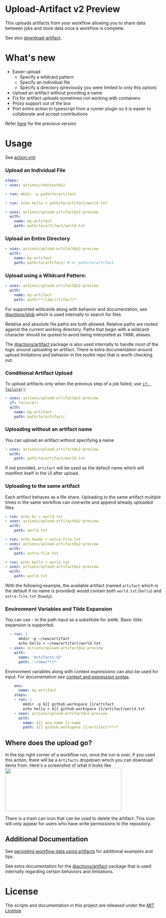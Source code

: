 # Upload-Artifact v2 Preview

This uploads artifacts from your workflow allowing you to share data between jobs and store data once a workflow is complete.

See also [download-artifact](https://github.com/actions/download-artifact).

# What's new

- Easier upload 
  - Specify a wildcard pattern
  - Specify an individual file
  - Specify a directory (previously you were limited to only this option)
- Upload an artifact without providing a name
- Fix for artifact uploads sometimes not working with containers
- Proxy support out of the box
- Port entire action to typescript from a runner plugin so it is easier to collaborate and accept contributions

Refer [here](https://github.com/actions/upload-artifact/tree/releases/v1) for the previous version

# Usage

See [action.yml](action.yml)

### Upload an Individual File
```yaml
steps:
- uses: actions/checkout@v2

- run: mkdir -p path/to/artifact

- run: echo hello > path/to/artifact/world.txt

- uses: actions/upload-artifact@v2-preview
  with:
    name: my-artifact
    path: path/to/artifact/world.txt
```

### Upload an Entire Directory

```yaml
- uses: actions/upload-artifact@v2-preview
  with:
    name: my-artifact
    path: path/to/artifact/ # or path/to/artifact
```

### Upload using a Wildcard Pattern:
```yaml
- uses: actions/upload-artifact@v2-preview
  with:
    name: my-artifact
    path: path/**/[abc]rtifac?/*
```

For supported wildcards along with behavior and documentation, see [@actions/glob](https://github.com/actions/toolkit/tree/master/packages/glob) which is used internally to search for files.

Relative and absolute file paths are both allowed. Relative paths are rooted against the current working directory. Paths that begin with a wildcard character should be quoted to avoid being interpreted as YAML aliases.

The [@actions/artifact](https://github.com/actions/toolkit/tree/master/packages/artifact) package is also used internally to handle most of the logic around uploading an artifact. There is extra documentation around upload limitations and behavior in the toolkit repo that is worth checking out.

### Conditional Artifact Upload

To upload artifacts only when the previous step of a job failed, use [`if: failure()`](https://help.github.com/en/articles/contexts-and-expression-syntax-for-github-actions#job-status-check-functions):

```yaml
- uses: actions/upload-artifact@v2-preview
  if: failure()
  with:
    name: my-artifact
    path: path/to/artifact/
```

### Uploading without an artifact name

You can upload an artifact without specifying a name
```yaml
- uses: actions/upload-artifact@v2-preview
  with:
    path: path/to/artifact/world.txt
```

If not provided, `artifact` will be used as the default name which will manifest itself in the UI after upload.

### Uploading to the same artifact

Each artifact behaves as a file share. Uploading to the same artifact multiple times in the same workflow can overwrite and append already uploaded files

```yaml
- run: echo hi > world.txt
- uses: actions/upload-artifact@v2-preview
  with:
    path: world.txt

- run: echo howdy > extra-file.txt
- uses: actions/upload-artifact@v2-preview
  with:
    path: extra-file.txt

- run: echo hello > world.txt
- uses: actions/upload-artifact@v2-preview
  with:
    path: world.txt
```
With the following example, the available artifact (named `artifact` which is the default if no name is provided) would contain both `world.txt` (`hello`) and `extra-file.txt` (`howdy`).

### Environment Variables and Tilde Expansion

You can use `~` in the path input as a substitute for `$HOME`. Basic tilde expansion is supported.

```yaml
  - run: |	
      mkdir -p ~/new/artifact
      echo hello > ~/new/artifact/world.txt
  - uses: actions/upload-artifact@v2-preview
    with:	
      name: 'Artifacts-V2'	
      path: '~/new/**/*'
```

Environment variables along with context expressions can also be used for input. For documentation see [context and expression syntax](https://help.github.com/en/actions/reference/context-and-expression-syntax-for-github-actions).

```yaml
    env:
      name: my-artifact
    steps:
    - run: |	
        mkdir -p ${{ github.workspace }}/artifact
        echo hello > ${{ github.workspace }}/artifact/world.txt
    - uses: actions/upload-artifact@v2-preview
      with:	
        name: ${{ env.name }}-name	
        path: ${{ github.workspace }}/artifact/**/*
```

## Where does the upload go?
In the top right corner of a workflow run, once the run is over, if you used this action, there will be a `Artifacts` dropdown which you can download items from. Here's a screenshot of what it looks like<br/>
<img src="https://user-images.githubusercontent.com/16109154/72556687-20235a80-386d-11ea-9e2a-b534faa77083.png" width="375" height="140">

There is a trash can icon that can be used to delete the artifact. This icon will only appear for users who have write permissions to the repository.

## Additional Documentation

See [persisting workflow data using artifacts](https://help.github.com/en/actions/configuring-and-managing-workflows/persisting-workflow-data-using-artifacts) for additional examples and tips.

See extra documentation for the [@actions/artifact](https://github.com/actions/toolkit/blob/master/packages/artifact/docs/additional-information.md) package that is used internally regarding certain behaviors and limitations.

# License

The scripts and documentation in this project are released under the [MIT License](LICENSE)
